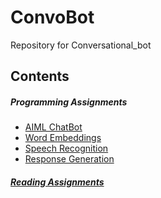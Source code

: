 # ConvoBot
Repository for Conversational_bot

## Contents

##### Programming Assignments

* [AIML ChatBot](https://github.com/Stellarator-X/ConvoBot/tree/master/Programming%20Assignments/AIML/LibChat)
* [Word Embeddings](https://github.com/Stellarator-X/ConvoBot/tree/master/Programming%20Assignments/Word%20Embeddings)
* [Speech Recognition](https://github.com/Stellarator-X/ConvoBot/tree/master/Programming%20Assignments/Speech%20Recognition)
* [Response Generation](https://github.com/Stellarator-X/ConvoBot/tree/master/Programming%20Assignments/Response%20Generation)

##### [Reading Assignments](https://github.com/Stellarator-X/ConvoBot/tree/master/Reading%20Assignments)
